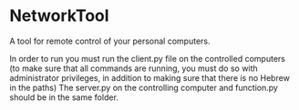 # NetworkTool


A tool for remote control of your personal computers.

In order to run you must run the client.py file on the controlled computers (to make sure that all commands are running,
you must do so with administrator privileges, in addition to making sure that there is no Hebrew in the paths)
The server.py on the controlling computer and function.py should be in the same folder.

